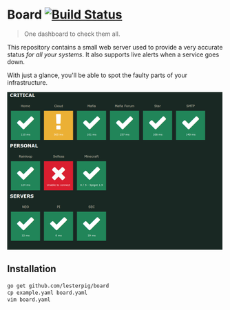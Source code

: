 Board [![Build Status](https://travis-ci.org/Lesterpig/board.svg?branch=master)](https://travis-ci.org/Lesterpig/board)
=======================================================================================================================

> One dashboard to check them all.

This repository contains a small web server used to provide a very accurate status *for all your systems*. It also supports live alerts when a service goes down.

With just a glance, you'll be able to spot the faulty parts of your infrastructure.

![Screenshot](screenshot.png "Screenshot")

Installation
------------

```
go get github.com/lesterpig/board
cp example.yaml board.yaml
vim board.yaml
```
